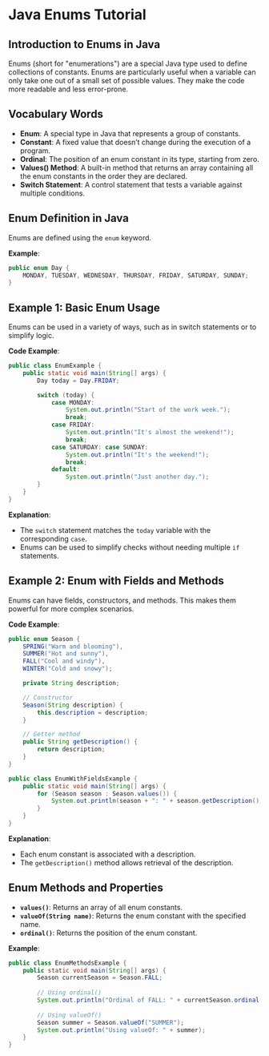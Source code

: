 
# Java Enums Tutorial

## Introduction to Enums in Java
Enums (short for "enumerations") are a special Java type used to define collections of constants. Enums are particularly useful when a variable can only take one out of a small set of possible values. They make the code more readable and less error-prone.

## Vocabulary Words
- **Enum**: A special type in Java that represents a group of constants.
- **Constant**: A fixed value that doesn’t change during the execution of a program.
- **Ordinal**: The position of an enum constant in its type, starting from zero.
- **Values() Method**: A built-in method that returns an array containing all the enum constants in the order they are declared.
- **Switch Statement**: A control statement that tests a variable against multiple conditions.

## Enum Definition in Java
Enums are defined using the `enum` keyword.

**Example**:
```java
public enum Day {
    MONDAY, TUESDAY, WEDNESDAY, THURSDAY, FRIDAY, SATURDAY, SUNDAY;
}
```

## Example 1: Basic Enum Usage
Enums can be used in a variety of ways, such as in switch statements or to simplify logic.

**Code Example**:
```java
public class EnumExample {
    public static void main(String[] args) {
        Day today = Day.FRIDAY;

        switch (today) {
            case MONDAY:
                System.out.println("Start of the work week.");
                break;
            case FRIDAY:
                System.out.println("It's almost the weekend!");
                break;
            case SATURDAY: case SUNDAY:
                System.out.println("It's the weekend!");
                break;
            default:
                System.out.println("Just another day.");
        }
    }
}
```

**Explanation**: 
- The `switch` statement matches the `today` variable with the corresponding `case`.
- Enums can be used to simplify checks without needing multiple `if` statements.

## Example 2: Enum with Fields and Methods
Enums can have fields, constructors, and methods. This makes them powerful for more complex scenarios.

**Code Example**:
```java
public enum Season {
    SPRING("Warm and blooming"),
    SUMMER("Hot and sunny"),
    FALL("Cool and windy"),
    WINTER("Cold and snowy");

    private String description;

    // Constructor
    Season(String description) {
        this.description = description;
    }

    // Getter method
    public String getDescription() {
        return description;
    }
}

public class EnumWithFieldsExample {
    public static void main(String[] args) {
        for (Season season : Season.values()) {
            System.out.println(season + ": " + season.getDescription());
        }
    }
}
```

**Explanation**:
- Each enum constant is associated with a description.
- The `getDescription()` method allows retrieval of the description.

## Enum Methods and Properties
- **`values()`**: Returns an array of all enum constants.
- **`valueOf(String name)`**: Returns the enum constant with the specified name.
- **`ordinal()`**: Returns the position of the enum constant.

**Example**:
```java
public class EnumMethodsExample {
    public static void main(String[] args) {
        Season currentSeason = Season.FALL;
        
        // Using ordinal()
        System.out.println("Ordinal of FALL: " + currentSeason.ordinal());
        
        // Using valueOf()
        Season summer = Season.valueOf("SUMMER");
        System.out.println("Using valueOf: " + summer);
    }
}
```
